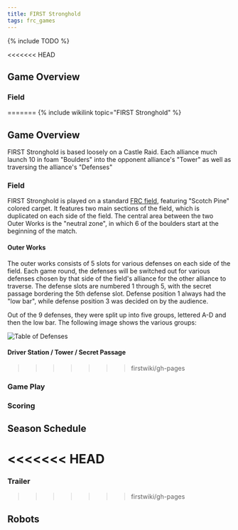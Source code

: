 ```yaml
---
title: FIRST Stronghold
tags: frc_games
---
```

{% include TODO %}

<<<<<<< HEAD
## Game Overview



### Field

=======
{% include wikilink topic="FIRST Stronghold" %}

## Game Overview

FIRST Stronghold is based loosely on a Castle Raid. Each alliance much launch 10 in foam "Boulders" into the opponent alliance's "Tower" as well as traversing the alliance's "Defenses"

### Field

FIRST Stronghold is played on a standard [FRC field](frc-field), featuring "Scotch Pine" colored carpet. It features two main sections of the field, which is duplicated on each side of the field. The central area between the two Outer Works is the "neutral zone", in which 6 of the boulders start at the beginning of the match.

#### Outer Works

The outer works consists of 5 slots for various defenses on each side of the field. Each game round, the defenses will be switched out for various defenses chosen by that side of the field's alliance for the other alliance to traverse. The defense slots are numbered 1 through 5, with the secret passage bordering the 5th defense slot. Defense position 1 always had the "low bar", while defense position 3 was decided on by the audience.

Out of the 9 defenses, they were split up into five groups, lettered A-D and then the low bar. The following image shows the various groups:

![Table of Defenses](https://i.redditmedia.com/o5Zjnxl9F6rFvCwN0eG0d_YfPhp_n3oPAbIDWTXOzBM.jpg?w=993&s=3ee8d2e7ac46c869520099c750f42b26 "Periodic Table of the Defenses")


#### Driver Station / Tower / Secret Passage

>>>>>>> firstwiki/gh-pages


### Game Play



### Scoring



## Season Schedule



<<<<<<< HEAD
=======
### Trailer




>>>>>>> firstwiki/gh-pages
## Robots
